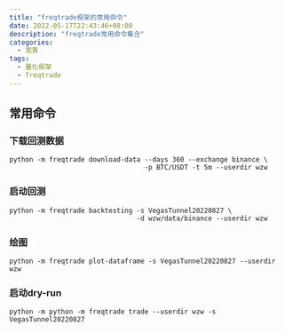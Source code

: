 ```yaml
---
title: "freqtrade框架的常用命令"
date: 2022-05-17T22:43:46+08:00
description: "freqtrade常用命令集合"
categories:
  - 宽客
tags:
  - 量化框架
  - freqtrade
---
```


## 常用命令

### 下载回测数据
```shell
python -m freqtrade download-data --days 360 --exchange binance \
                                  -p BTC/USDT -t 5m --userdir wzw
```

### 启动回测
```shell
python -m freqtrade backtesting -s VegasTunnel20220827 \ 
                                -d wzw/data/binance --userdir wzw
```

### 绘图
```shell
python -m freqtrade plot-dataframe -s VegasTunnel20220827 --userdir wzw
```

### 启动dry-run
```shell
python -m python -m freqtrade trade --userdir wzw -s VegasTunnel20220827
```